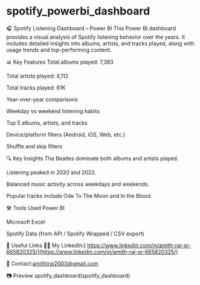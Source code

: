 # spotify_powerbi_dashboard
🎧 Spotify Listening Dashboard – Power BI
This Power BI dashboard provides a visual analysis of Spotify listening behavior over the years. It includes detailed insights into albums, artists, and tracks played, along with usage trends and top-performing content.

📊 Key Features
Total albums played: 7,383

Total artists played: 4,112

Total tracks played: 61K

Year-over-year comparisons

Weekday vs weekend listening habits

Top 5 albums, artists, and tracks

Device/platform filters (Android, iOS, Web, etc.)

Shuffle and skip filters

🔍 Key Insights
The Beatles dominate both albums and artists played.

Listening peaked in 2020 and 2022.

Balanced music activity across weekdays and weekends.

Popular tracks include Ode To The Moon and In the Blood.

🛠️ Tools Used
Power BI

Microsoft Excel

Spotify Data (from API / Spotify Wrapped / CSV export)

🔗 Useful Links
👨‍💼 My LinkedIn:[ https://www.linkedin.com/in/amith-raj-sr-665820325/](https://www.linkedin.com/in/amith-raj-sr-665820325/)

📧 Contact:[amithtraj2003@gmail.com](amithtraj2003@gmail.com)

📷 Preview
spotify_dashboard(spotify_dashboard)
